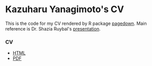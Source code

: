 # Kazuharu Yanagimoto's CV

This is the code for my CV rendered by R package [pagedown](https://github.com/rstudio/pagedown). Main reference is Dr. Shazia Ruybal's [presentation]( https://github.com/shaziaruybal/automate-cv-rmd).

### CV
- [HTML](https://nicetak.github.io/cv/)
- [PDF](https://github.com/nicetak/cv/raw/main/cv.pdf)
